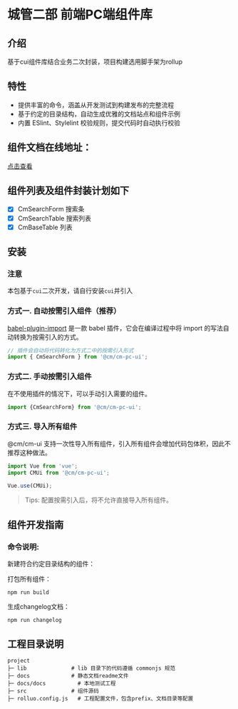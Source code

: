 <!--
 * @Author: zhoulf
 * @FilePath: /pc-ui/README.md
 * @Date: 2022-04-22 11:48:34
 * @LastEditors: zhoulf
 * @LastEditTime: 2022-06-14 14:13:26
 * @Description: 
-->
# 城管二部 前端PC端组件库

## 介绍
基于cui组件库结合业务二次封装，项目构建选用脚手架为rollup

## 特性

- 提供丰富的命令，涵盖从开发测试到构建发布的完整流程
- 基于约定的目录结构，自动生成优雅的文档站点和组件示例
- 内置 ESlint、Stylelint 校验规则，提交代码时自动执行校验

## 组件文档在线地址：
[点击查看](http://10.12.107.48:8109/cmui)

## 组件列表及组件封装计划如下






- [x]  CmSearchForm 搜索条
- [x]  CmSearchTable 搜索列表
- [x]  CmBaseTable 列表
## 安装

### 注意
本包基于`cui`二次开发，请自行安装`cui`并引入

### 方式一. 自动按需引入组件（推荐）

[babel-plugin-import](https://github.com/ant-design/babel-plugin-import) 是一款 babel 插件，它会在编译过程中将 import 的写法自动转换为按需引入的方式。

```js
// 插件会自动将代码转化为方式二中的按需引入形式
import { CmSearchForm } from '@cm/cm-pc-ui';
```

### 方式二. 手动按需引入组件

在不使用插件的情况下，可以手动引入需要的组件。

```js
import {CmSearchForm} from '@cm/cm-pc-ui';
```

### 方式三. 导入所有组件

@cm/cm-ui 支持一次性导入所有组件，引入所有组件会增加代码包体积，因此不推荐这种做法。

```js
import Vue from 'vue';
import CMUi from '@cm/cm-pc-ui';

Vue.use(CMUi);
```

> Tips: 配置按需引入后，将不允许直接导入所有组件。

## 组件开发指南

### 命令说明:
新建符合约定目录结构的组件：


打包所有组件：
```
npm run build
```

生成changelog文档：
```
npm run changelog
```

## 工程目录说明
```
project
├─ lib              # lib 目录下的代码遵循 commonjs 规范
├─ docs             # 静态文档readme文件
├─ docs/docs          # 本地测试工程
├─ src              # 组件源码
├─ rolluo.config.js   # 工程配置文件，包含prefix、文档目录等配置
```


